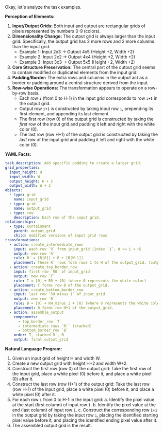 Okay, let's analyze the task examples.

**Perception of Elements:**

1.  **Input/Output Grids:** Both input and output are rectangular grids of pixels represented by numbers 0-9 (colors).
2.  **Dimensionality Change:** The output grid is always larger than the input grid. Specifically, the output grid has 2 more rows and 2 more columns than the input grid.
    *   Example 1: Input 2x3 -> Output 4x5 (Height +2, Width +2)
    *   Example 2: Input 2x2 -> Output 4x4 (Height +2, Width +2)
    *   Example 3: Input 3x3 -> Output 5x5 (Height +2, Width +2)
3.  **Core Structure Preservation:** The central part of the output grid seems to contain modified or duplicated elements from the input grid.
4.  **Padding/Border:** The extra rows and columns in the output act as a border or padding around a central structure derived from the input.
5.  **Row-wise Operations:** The transformation appears to operate on a row-by-row basis.
    *   Each row `i` (from 0 to H-1) in the input grid corresponds to row `i+1` in the output grid.
    *   Output row `i+1` is constructed by taking input row `i`, prepending its first element, and appending its last element.
    *   The first row (row 0) of the output grid is constructed by taking the *first* row of the input grid and padding it left and right with the white color (0).
    *   The last row (row H+1) of the output grid is constructed by taking the *last* row of the input grid and padding it left and right with the white color (0).

**YAML Facts:**


```yaml
task_description: Add specific padding to create a larger grid.
grid_properties:
  input_height: H
  input_width: W
  output_height: H + 2
  output_width: W + 2
objects:
  - type: grid
    name: input_grid
  - type: grid
    name: output_grid
  - type: row
    description: Each row of the input grid.
relationships:
  - type: containment
    parent: output_grid
    child: modified versions of input grid rows
transformations:
  - action: create_intermediate_rows
    input: each row `R` from input_grid (index `i`, 0 <= i < H)
    output: new row `R'`
    rule: R' = [R[0]] + R + [R[W-1]]
    placement: These R' rows form rows 1 to H of the output_grid. (output_grid[i+1] = R')
  - action: create_top_border_row
    input: first row `R0` of input_grid
    output: new row `T`
    rule: T = [0] + R0 + [0] (where 0 represents the white color)
    placement: T forms row 0 of the output_grid.
  - action: create_bottom_border_row
    input: last row `RH_minus_1` of input_grid
    output: new row `B`
    rule: B = [0] + RH_minus_1 + [0] (where 0 represents the white color)
    placement: B forms row H+1 of the output_grid.
  - action: assemble_output
    components:
      - top_border_row `T`
      - intermediate_rows `R'` (stacked)
      - bottom_border_row `B`
    order: T, stacked R', B
    output: final output_grid
```


**Natural Language Program:**

1.  Given an input grid of height H and width W.
2.  Create a new output grid with height H+2 and width W+2.
3.  Construct the first row (row 0) of the output grid: Take the first row of the input grid, place a white pixel (0) before it, and place a white pixel (0) after it.
4.  Construct the last row (row H+1) of the output grid: Take the last row (row H-1) of the input grid, place a white pixel (0) before it, and place a white pixel (0) after it.
5.  For each row `i` from 0 to H-1 in the input grid:
    a.  Identify the pixel value at the start (first column) of input row `i`.
    b.  Identify the pixel value at the end (last column) of input row `i`.
    c.  Construct the corresponding row `i+1` in the output grid by taking the input row `i`, placing the identified starting pixel value before it, and placing the identified ending pixel value after it.
6.  The assembled output grid is the result.